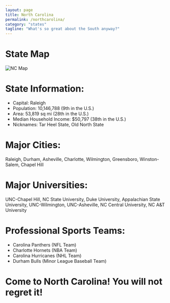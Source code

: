```yaml
---
layout: page
title: North Carolina
permalink: /northcarolina/
category: "states"
tagline: "What's so great about the South anyway?"
---
```

# State Map
![NC Map](http://www.nationsonline.org/maps/USA/North_Carolina_map.jpg?raw=true)

# State Information:
  * Capital: Raleigh
  * Population: 10,146,788 (9th in the U.S.)
  * Area: 53,819 sq mi (28th in the U.S.)
  * Median Household Income: $50,797 (38th in the U.S.)
  * Nicknames: Tar Heel State, Old North State

# Major Cities:
Raleigh, Durham, Asheville, Charlotte, Wilmington, Greensboro, Winston-Salem, Chapel Hill

# Major Universities:
UNC-Chapel Hill, NC State University, Duke University, Appalachian State University, UNC-Wilmington, UNC-Asheville, NC Central University, NC A&T University

# Professional Sports Teams:
  * Carolina Panthers (NFL Team)
  * Charlotte Hornets (NBA Team)
  * Carolina Hurricanes (NHL Team)
  * Durham Bulls (Minor League Baseball Team)

# Come to North Carolina! You will not regret it!